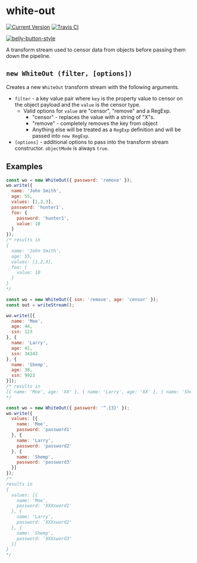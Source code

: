 # white-out

[![Current Version](https://img.shields.io/npm/v/white-out.svg)](https://www.npmjs.org/package/white-out)
[![Travis CI](https://travis-ci.org/continuationlabs/white-out.svg?branch=master)](https://travis-ci.org/continuationlabs/white-out)

[![belly-button-style](https://cdn.rawgit.com/continuationlabs/belly-button/master/badge.svg)](https://github.com/continuationlabs/belly-button)

A transform stream used to censor data from objects before passing them down the pipeline.

## `new WhiteOut (filter, [options])`

Creates a new `WhiteOut` transform stream with the following arguments.
- `filter` - a key value pair where `key` is the property value to censor on the object payload and the `value` is the censor type.
  - Valid options for `value` are "censor", "remove" and a RegExp.
    - "censor" - replaces the value with a string of "X"s.
    - "remove" - completely removes the key from object
    - Anything else will be treated as a `RegExp` definition and will be passed into `new RegExp`.
- `[options]` - additional options to pass into the transform stream constructor. `objectMode` is always `true`.

## Examples

```js
const wo = new WhiteOut({ password: 'remove' });
wo.write({
  name: 'John Smith',
  age: 55,
  values: [1,2,3],
  password: 'hunter1',
  foo: {
    password: 'hunter1',
    value: 10
  }
});
/* results in
{
  name: 'John Smith',
  age: 55,
  values: [1,2,3],
  foo: {
    value: 10
  }
}
*/
```

```js
const wo = new WhiteOut({ ssn: 'remove', age: 'censor' });
const out = writeStream();

wo.write([{
  name: 'Moe',
  age: 44,
  ssn: 123
}, {
  name: 'Larry',
  age: 41,
  ssn: 34343
}, {
  name: 'Shemp',
  age: 38,
  ssn: 9923
}]);
/* results in
[{ name: 'Moe', age: 'XX' }, { name: 'Larry', age: 'XX' }, { name: 'Shemp', age: 'XX' }]
*/
```

```js
const wo = new WhiteOut({ password: '^.{3}' });
wo.write({
  values: [{
    name: 'Moe',
    password: 'password1'
  }, {
    name: 'Larry',
    password: 'password2'
  }, {
    name: 'Shemp',
    password: 'password3'
  }]
});
/*
results in
{
  values: [{
    name: 'Moe',
    password: 'XXXsword1'
  }, {
    name: 'Larry',
    password: 'XXXsword2'
  }, {
    name: 'Shemp',
    password: 'XXXsword3'
  }]
}
*/
```
